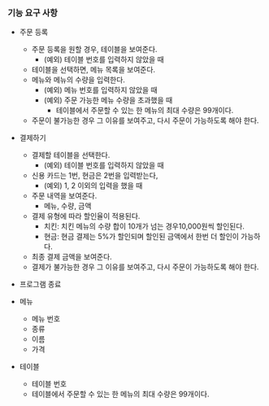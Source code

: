 ### 기능 요구 사항

* 주문 등록
  * 주문 등록을 원할 경우, 테이블을 보여준다.
    * (예외) 테이블 번호를 입력하지 않았을 때
  * 테이블을 선택하면, 메뉴 목록을 보여준다.
  * 메뉴와 메뉴의 수량을 입력한다.
    * (예외) 메뉴 번호를 입력하지 않았을 때
    * (예외) 주문 가능한 메뉴 수량을 초과했을 때
      * 테이블에서 주문할 수 있는 한 메뉴의 최대 수량은 99개이다.
  * 주문이 불가능한 경우 그 이유를 보여주고, 다시 주문이 가능하도록 해야 한다.
* 결제하기
  * 결제할 테이블을 선택한다.
    * (예외) 테이블 번호를 입력하지 않았을 때
  * 신용 카드는 1번, 현금은 2번을 입력받는다,
    * (예외) 1, 2 이외의 입력을 했을 때
  * 주문 내역을 보여준다. 
    * 메뉴, 수량, 금액
  * 결제 유형에 따라 할인율이 적용된다.
    * 치킨: 치킨 메뉴의 수량 합이 10개가 넘는 경우10,000원씩 할인된다.
    * 현금: 현금 결제는 5%가 할인되며 할인된 금액에서 한번 더 할인이 가능하다.
  * 최종 결제 금액을 보여준다.
  * 결제가 불가능한 경우 그 이유를 보여주고, 다시 주문이 가능하도록 해야 한다.
* 프로그램 종료



* 메뉴
  * 메뉴 번호
  * 종류
  * 이름
  * 가격



* 테이블 
  * 테이블 번호
  * 테이블에서 주문할 수 있는 한 메뉴의 최대 수량은 99개이다.